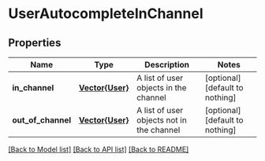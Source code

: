 # UserAutocompleteInChannel


## Properties
Name | Type | Description | Notes
------------ | ------------- | ------------- | -------------
**in_channel** | [**Vector{User}**](User.md) | A list of user objects in the channel | [optional] [default to nothing]
**out_of_channel** | [**Vector{User}**](User.md) | A list of user objects not in the channel | [optional] [default to nothing]


[[Back to Model list]](../README.md#models) [[Back to API list]](../README.md#api-endpoints) [[Back to README]](../README.md)



